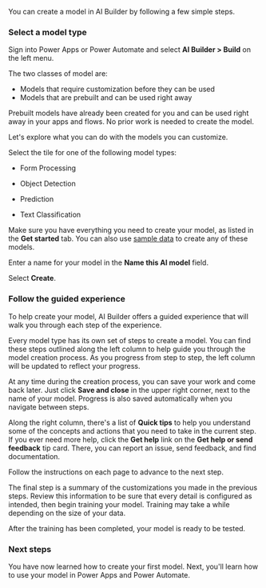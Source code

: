 You can create a model in AI Builder by following a few simple steps.

### Select a model type

Sign into Power Apps or Power Automate and select **AI Builder > Build** on the left menu.

The two classes of model are:

- Models that require customization before they can be used
- Models that are prebuilt and can be used right away

Prebuilt models have already been created for you and can be used right
away in your apps and flows. No prior work is needed to create the
model.

Let's explore what you can do with the models you can customize.

Select the tile for one of the following model types:

-   Form Processing

-   Object Detection

-   Prediction

-   Text Classification

Make sure you have everything you need to create your model, as listed
in the **Get started** tab. You can also use [sample
data](https://docs.microsoft.com/ai-builder/samples) to create any
of these models.

Enter a name for your model in the **Name this AI model** field.

Select **Create**.

### Follow the guided experience

To help create your model, AI Builder offers a guided experience that will walk
you through each step of the experience.

Every model type has its own set of steps to create a model. You can
find these steps outlined along the left column to help guide you
through the model creation process. As you progress from step to step,
the left column will be updated to reflect your progress.

At any time during the creation process, you can save your work and come
back later. Just click **Save and close** in the upper right corner, next to
the name of your model. Progress is also saved automatically when you
navigate between steps.

Along the right column, there's a list of **Quick tips** to help you
understand some of the concepts and actions that you need to take in the
current step. If you ever need more help, click the **Get help** link on the
**Get help or send feedback** tip card. There, you can report an issue, send
feedback, and find documentation.

Follow the instructions on each page to advance to the next step.

The final step is a summary of the customizations you made in the
previous steps. Review this information to be sure that every detail is
configured as intended, then begin training your model. Training may
take a while depending on the size of your data.

After the training has been completed, your model is ready to be tested.

### Next steps

You have now learned how to create your first model. Next, you'll learn how to use your model in Power Apps and Power Automate.

